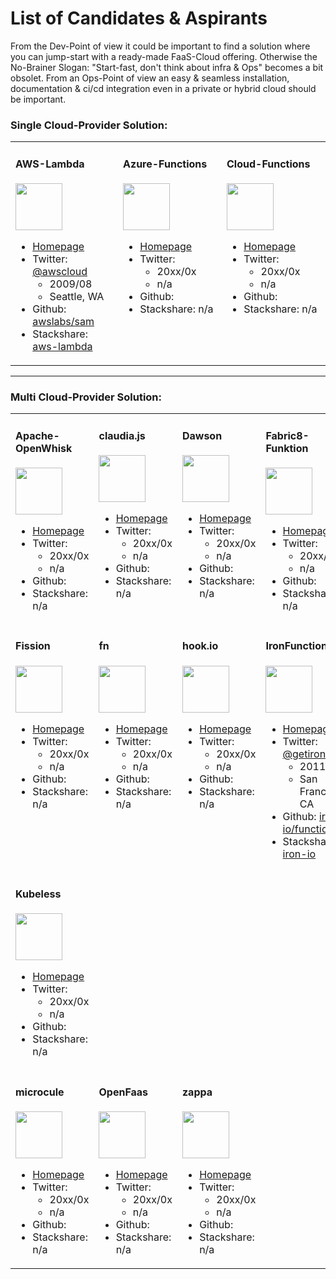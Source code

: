 # List of Candidates & Aspirants

From the Dev-Point of view it could be important to find a solution where you can jump-start with a ready-made FaaS-Cloud offering. Otherwise the No-Brainer Slogan: "Start-fast, don't think about infra & Ops" becomes a bit obsolet. From an Ops-Point of view an easy & seamless installation, documentation & ci/cd integration even in a private or hybrid cloud should be important.

### Single Cloud-Provider Solution:

<table><tr><td width="230" valign="top">

#### AWS-Lambda

<img src="https://img.stackshare.io/service/1909/aws-lambda.png" height="75"/>

- [Homepage](https://aws.amazon.com/lambda/?nc1=h_ls)
- Twitter: [@awscloud](https://twitter.com/awscloud)
  - 2009/08
  - Seattle, WA
- Github: [awslabs/sam](https://github.com/awslabs/serverless-application-model)
- Stackshare: [aws-lambda](https://stackshare.io/aws-lambda)

</td><td width="230" valign="top">

#### Azure-Functions

<img src="http://storage.googleapis.com/xebia-blog/1/2017/01/Azure-function.png" height="75"/>

- [Homepage]()
- Twitter: []()
  - 20xx/0x
  - n/a
- Github: []()
- Stackshare: n/a

</td><td width="230" valign="top">

#### Cloud-Functions

<img src="https://img.stackshare.io/service/6672/google-cloud-functions.png" height="75"/>

- [Homepage]()
- Twitter: []()
  - 20xx/0x
  - n/a
- Github: []()
- Stackshare: n/a

</td>
</tr></table>

---

### Multi Cloud-Provider Solution:

<table><tr><td width="230" valign="top">

#### Apache-OpenWhisk

<img src="" height="75"/>

- [Homepage]()
- Twitter: []()
  - 20xx/0x
  - n/a
- Github: []()
- Stackshare: n/a

</td><td width="230" valign="top">

#### claudia.js

<img src="" height="75"/>

- [Homepage]()
- Twitter: []()
  - 20xx/0x
  - n/a
- Github: []()
- Stackshare: n/a

</td><td width="230" valign="top">

#### Dawson

<img src="" height="75"/>

- [Homepage]()
- Twitter: []()
  - 20xx/0x
  - n/a
- Github: []()
- Stackshare: n/a

</td><td width="230" valign="top">

#### Fabric8-Funktion

<img src="" height="75"/>

- [Homepage]()
- Twitter: []()
  - 20xx/0x
  - n/a
- Github: []()
- Stackshare: n/a

</td></tr>
<tr><td width="230" valign="top">


#### Fission

<img src="" height="75"/>

- [Homepage]()
- Twitter: []()
  - 20xx/0x
  - n/a
- Github: []()
- Stackshare: n/a

</td><td width="230" valign="top">

#### fn

<img src="" height="75"/>

- [Homepage]()
- Twitter: []()
  - 20xx/0x
  - n/a
- Github: []()
- Stackshare: n/a

</td><td width="230" valign="top">

#### hook.io

<img src="" height="75"/>

- [Homepage]()
- Twitter: []()
  - 20xx/0x
  - n/a
- Github: []()
- Stackshare: n/a

</td><td width="230" valign="top">

#### IronFunctions

<img src="" height="75"/>

- [Homepage](https://www.iron.io/)
- Twitter: [@getiron](https://twitter.com/getiron)
  - 2011/12
  - San Francisco, CA
- Github: [iron-io/functions](https://github.com/iron-io/functions)
- Stackshare: [iron-io](https://stackshare.io/iron-io)

</td></tr><tr><td width="230" valign="top">


#### Kubeless

<img src="" height="75"/>

- [Homepage]()
- Twitter: []()
  - 20xx/0x
  - n/a
- Github: []()
- Stackshare: n/a

</td></tr>
<tr><td width="230" valign="top">

#### microcule

<img src="" height="75"/>

- [Homepage]()
- Twitter: []()
  - 20xx/0x
  - n/a
- Github: []()
- Stackshare: n/a

</td><td width="230" valign="top">

#### OpenFaas

<img src="" height="75"/>

- [Homepage]()
- Twitter: []()
  - 20xx/0x
  - n/a
- Github: []()
- Stackshare: n/a

</td><td width="230" valign="top">

#### zappa

<img src="" height="75"/>

- [Homepage]()
- Twitter: []()
  - 20xx/0x
  - n/a
- Github: []()
- Stackshare: n/a

</td></tr></table>
